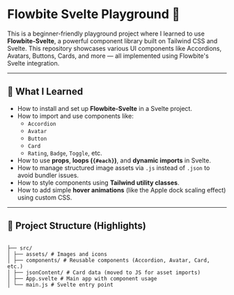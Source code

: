# Flowbite Svelte Playground 💫

This is a beginner-friendly playground project where I learned to use **Flowbite-Svelte**, a powerful component library built on Tailwind CSS and Svelte. This repository showcases various UI components like Accordions, Avatars, Buttons, Cards, and more — all implemented using Flowbite's Svelte integration.

---

## 🚀 What I Learned

- How to install and set up **Flowbite-Svelte** in a Svelte project.
- How to import and use components like:
  - `Accordion`
  - `Avatar`
  - `Button`
  - `Card`
  - `Rating`, `Badge`, `Toggle`, etc.
- How to use **props**, **loops (`{#each}`)**, and **dynamic imports** in Svelte.
- How to manage structured image assets via `.js` instead of `.json` to avoid bundler issues.
- How to style components using **Tailwind utility classes**.
- How to add simple **hover animations** (like the Apple dock scaling effect) using custom CSS.

---

## 📁 Project Structure (Highlights)

```text

├── src/
│ ├── assets/ # Images and icons
│ ├── components/ # Reusable components (Accordion, Avatar, Card, etc.)
│ ├── jsonContent/ # Card data (moved to JS for asset imports)
│ ├── App.svelte # Main app with component usage
│ └── main.js # Svelte entry point
```